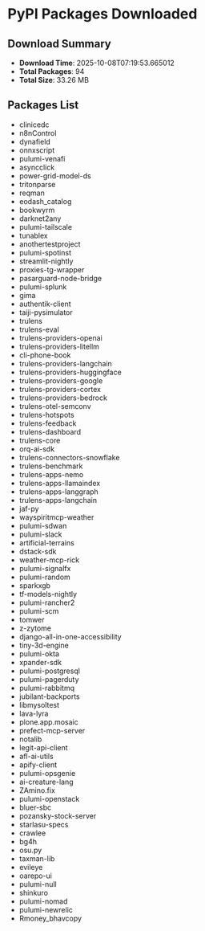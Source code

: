 # PyPI Packages Downloaded

## Download Summary
- **Download Time**: 2025-10-08T07:19:53.665012
- **Total Packages**: 94
- **Total Size**: 33.26 MB

## Packages List
- clinicedc
- n8nControl
- dynafield
- onnxscript
- pulumi-venafi
- asyncclick
- power-grid-model-ds
- tritonparse
- reqman
- eodash_catalog
- bookwyrm
- darknet2any
- pulumi-tailscale
- tunablex
- anothertestproject
- pulumi-spotinst
- streamlit-nightly
- proxies-tg-wrapper
- pasarguard-node-bridge
- pulumi-splunk
- gima
- authentik-client
- taiji-pysimulator
- trulens
- trulens-eval
- trulens-providers-openai
- trulens-providers-litellm
- cli-phone-book
- trulens-providers-langchain
- trulens-providers-huggingface
- trulens-providers-google
- trulens-providers-cortex
- trulens-providers-bedrock
- trulens-otel-semconv
- trulens-hotspots
- trulens-feedback
- trulens-dashboard
- trulens-core
- orq-ai-sdk
- trulens-connectors-snowflake
- trulens-benchmark
- trulens-apps-nemo
- trulens-apps-llamaindex
- trulens-apps-langgraph
- trulens-apps-langchain
- jaf-py
- wayspiritmcp-weather
- pulumi-sdwan
- pulumi-slack
- artificial-terrains
- dstack-sdk
- weather-mcp-rick
- pulumi-signalfx
- pulumi-random
- sparkxgb
- tf-models-nightly
- pulumi-rancher2
- pulumi-scm
- tomwer
- z-zytome
- django-all-in-one-accessibility
- tiny-3d-engine
- pulumi-okta
- xpander-sdk
- pulumi-postgresql
- pulumi-pagerduty
- pulumi-rabbitmq
- jubilant-backports
- libmysoltest
- lava-lyra
- plone.app.mosaic
- prefect-mcp-server
- notalib
- legit-api-client
- afl-ai-utils
- apify-client
- pulumi-opsgenie
- ai-creature-lang
- ZAmino.fix
- pulumi-openstack
- bluer-sbc
- pozansky-stock-server
- starlasu-specs
- crawlee
- bg4h
- osu.py
- taxman-lib
- evileye
- oarepo-ui
- pulumi-null
- shinkuro
- pulumi-nomad
- pulumi-newrelic
- Rmoney_bhavcopy
